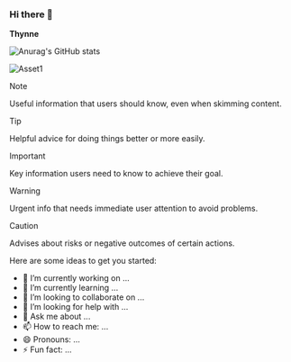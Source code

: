 ### Hi there 👋


**Thynne** 

![Anurag's GitHub stats](https://github-readme-stats.vercel.app/api?username=Khunthynne&show_icons=true&theme=white)

![Asset1](https://github.com/KhunThynne/Khunthynne/assets/88494232/9c764a0b-dae3-4166-906a-bc662aef7ce2)<?xml version="1.0" encoding="UTF-8"?>


> [!NOTE]
> Useful information that users should know, even when skimming content.

> [!TIP]
> Helpful advice for doing things better or more easily.

> [!IMPORTANT]
> Key information users need to know to achieve their goal.

> [!WARNING]
> Urgent info that needs immediate user attention to avoid problems.

> [!CAUTION]
> Advises about risks or negative outcomes of certain actions.
>
> 
Here are some ideas to get you started:

- 🔭 I’m currently working on ...
- 🌱 I’m currently learning ...
- 👯 I’m looking to collaborate on ...
- 🤔 I’m looking for help with ...
- 💬 Ask me about ...
- 📫 How to reach me: ...
- 😄 Pronouns: ...
- ⚡ Fun fact: ...
